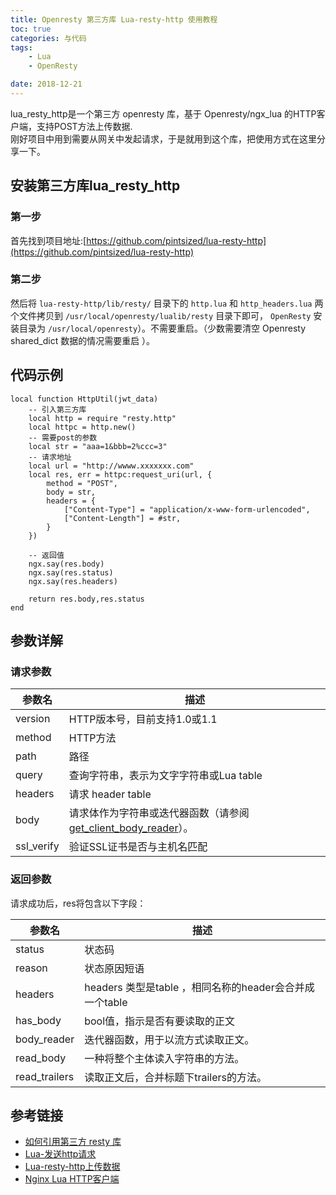 ```yaml
---
title: Openresty 第三方库 Lua-resty-http 使用教程
toc: true
categories: 与代码
tags: 
	- Lua
	- OpenResty

date: 2018-12-21
---
```


lua_resty_http是一个第三方 openresty 库，基于 Openresty/ngx_lua 的HTTP客户端，支持POST方法上传数据.  
刚好项目中用到需要从网关中发起请求，于是就用到这个库，把使用方式在这里分享一下。

## 安装第三方库lua_resty_http

### 第一步
首先找到项目地址:[https://github.com/pintsized/lua-resty-http](https://github.com/pintsized/lua-resty-http)

### 第二步
然后将 `lua-resty-http/lib/resty/` 目录下的 `http.lua` 和 `http_headers.lua` 两个文件拷贝到 `/usr/local/openresty/lualib/resty` 目录下即可， `OpenResty` 安装目录为 `/usr/local/openresty`）。不需要重启。（少数需要清空 Openresty shared_dict 数据的情况需要重启 ）。


## 代码示例

```
local function HttpUtil(jwt_data)
	-- 引入第三方库
    local http = require "resty.http"
    local httpc = http.new()
    -- 需要post的参数
    local str = "aaa=1&bbb=2%ccc=3"
    -- 请求地址
    local url = "http://wwww.xxxxxxx.com"
    local res, err = httpc:request_uri(url, {
        method = "POST",
        body = str,
        headers = {
            ["Content-Type"] = "application/x-www-form-urlencoded",
            ["Content-Length"] = #str,
        }
    })

	-- 返回值
    ngx.say(res.body)
    ngx.say(res.status)
    ngx.say(res.headers)
    
    return res.body,res.status
end
```

## 参数详解

### 请求参数

| 参数名 | 描述 |
| ------ | -----|
| version | HTTP版本号，目前支持1.0或1.1 |
| method | HTTP方法 |
| path | 路径 | 
| query | 查询字符串，表示为文字字符串或Lua table | 
| headers | 请求 header table |
| body | 请求体作为字符串或迭代器函数（请参阅[get_client_body_reader](https://github.com/pintsized/lua-resty-http#get_client_body_reader)）。|
| ssl_verify | 验证SSL证书是否与主机名匹配 |

### 返回参数

请求成功后，res将包含以下字段：

| 参数名 | 描述 | 
| ------ | ---- |
| status | 状态码 |
| reason | 状态原因短语 |
| headers | headers 类型是table ，相同名称的header会合并成一个table |
| has_body | bool值，指示是否有要读取的正文 |
| body_reader | 迭代器函数，用于以流方式读取正文。 |
| read_body | 一种将整个主体读入字符串的方法。 | 
| read_trailers | 读取正文后，合并标题下trailers的方法。 |

## 参考链接
- [如何引用第三方 resty 库](https://moonbingbing.gitbooks.io/openresty-best-practices/ngx_lua/how_use_third_lib.html)
- [Lua-发送http请求](https://moonbingbing.gitbooks.io/openresty-best-practices/ngx_lua/how_use_third_lib.html)
- [Lua-resty-http上传数据](https://my.oschina.net/u/2539854/blog/848059)
- [Nginx Lua HTTP客户端](https://www.haiyun.me/archives/932.html)
